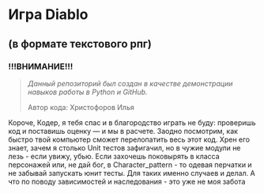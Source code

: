 # Игра Diablo
## (в формате текстового рпг)

### !!!ВНИМАНИЕ!!!
>_Данный репозиторий был создан в качестве демонстрации навыков работы в Python и GitHub._
>
>Автор кода: Христофоров Илья


Короче, Кодер, я тебя спас и в благородство играть не буду: проверишь код и поставишь оценку — и мы в расчете. Заодно посмотрим, как быстро твой компьютер сможет перелопатить весь этот код. Хрен его знает, зачем я столько Unit тестов зафигачил, но в чужие модули не лезь - если увижу, убью. Если захочешь поковырять в класса персонажей или, не дай бог, в Character_pattern - то одевая перчатки и не забывай запускать юнит тесты. Для таких именно случаев и делал. А что по поводу зависимостей и наследования - это уже не моя забота  
